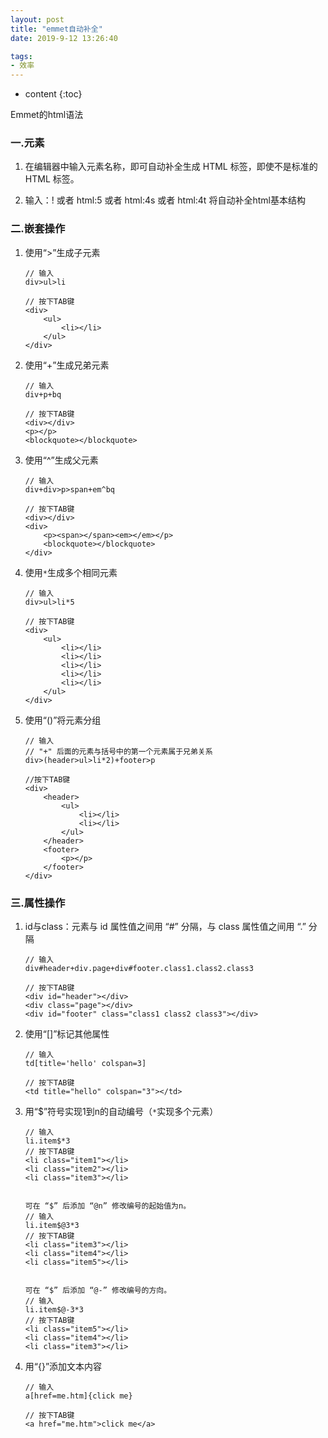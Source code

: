```yaml
---
layout: post
title: "emmet自动补全"
date: 2019-9-12 13:26:40

tags:
- 效率
---
```

* content
{:toc}

Emmet的html语法












### 一.元素

1. 在编辑器中输入元素名称，即可自动补全生成 HTML 标签，即使不是标准的 HTML 标签。

2. 输入：! 或者 html:5 或者 html:4s 或者 html:4t 将自动补全html基本结构

### 二.嵌套操作

1. 使用“>”生成子元素

    ```
    // 输入
    div>ul>li

    // 按下TAB键
    <div>
        <ul>
            <li></li>
        </ul>
    </div>
    ```

2. 使用“+”生成兄弟元素

    ```
    // 输入
    div+p+bq

    // 按下TAB键
    <div></div>
    <p></p>
    <blockquote></blockquote>
    ```

3. 使用“^”生成父元素

    ```
    // 输入
    div+div>p>span+em^bq

    // 按下TAB键
    <div></div>
    <div>
        <p><span></span><em></em></p>
        <blockquote></blockquote>
    </div>
    ```

4. 使用`*`生成多个相同元素

    ```
    // 输入
    div>ul>li*5

    // 按下TAB键
    <div>
        <ul>
            <li></li>
            <li></li>
            <li></li>
            <li></li>
            <li></li>
        </ul>
    </div>
    ```

5. 使用“()”将元素分组
    ```
    // 输入
    // "+" 后面的元素与括号中的第一个元素属于兄弟关系
    div>(header>ul>li*2)+footer>p

    //按下TAB键
    <div>
        <header>
            <ul>
                <li></li>
                <li></li>
            </ul>
        </header>
        <footer>
            <p></p>
        </footer>
    </div>
    ```

### 三.属性操作

1. id与class：元素与 id 属性值之间用 “#” 分隔，与 class 属性值之间用 “.” 分隔
    ```
    // 输入
    div#header+div.page+div#footer.class1.class2.class3

    // 按下TAB键
    <div id="header"></div>
    <div class="page"></div>
    <div id="footer" class="class1 class2 class3"></div>
    ```

2. 使用“[]”标记其他属性
    ```
    // 输入
    td[title='hello' colspan=3]

    // 按下TAB键
    <td title="hello" colspan="3"></td>
    ```

3. 用“$”符号实现1到n的自动编号（`*`实现多个元素）
    ```
    // 输入
    li.item$*3
    // 按下TAB键
    <li class="item1"></li>
    <li class="item2"></li>
    <li class="item3"></li>


    可在 “$” 后添加 “@n” 修改编号的起始值为n。
    // 输入
    li.item$@3*3
    // 按下TAB键
    <li class="item3"></li>
    <li class="item4"></li>
    <li class="item5"></li>


    可在 “$” 后添加 “@-” 修改编号的方向。
    // 输入
    li.item$@-3*3
    // 按下TAB键
    <li class="item5"></li>
    <li class="item4"></li>
    <li class="item3"></li>
    ```

4. 用“{}”添加文本内容
    ```
    // 输入
    a[href=me.htm]{click me}

    // 按下TAB键
    <a href="me.htm">click me</a>
    ```




